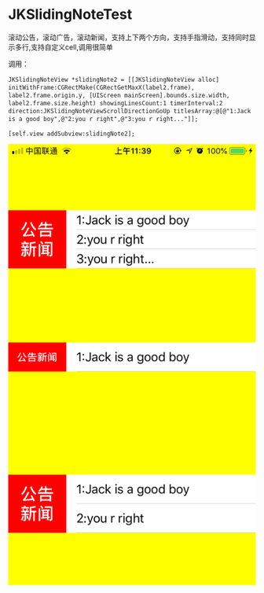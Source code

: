 # JKSlidingNoteTest
滚动公告，滚动广告，滚动新闻，支持上下两个方向，支持手指滑动，支持同时显示多行,支持自定义cell,调用很简单

调用：
```
JKSlidingNoteView *slidingNote2 = [[JKSlidingNoteView alloc] initWithFrame:CGRectMake(CGRectGetMaxX(label2.frame), label2.frame.origin.y, [UIScreen mainScreen].bounds.size.width, label2.frame.size.height) showingLinesCount:1 timerInterval:2 direction:JKSlidingNoteViewScrollDirectionGoUp titlesArray:@[@"1:Jack is a good boy",@"2:you r right",@"3:you r right..."]];
```
```
[self.view addSubview:slidingNote2];
```

![](https://raw.githubusercontent.com/JackYoung1989/JKSlidingNoteTest/master/ScreenShot.png)
